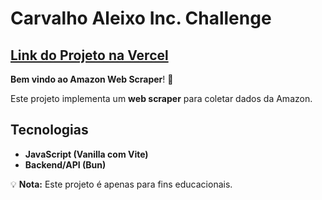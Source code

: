 # Carvalho Aleixo Inc. Challenge

## [Link do Projeto na Vercel](https://amazon-web-scraper-three.vercel.app/)

**Bem vindo ao Amazon Web Scraper**! 🚀

Este projeto implementa um **web scraper** para coletar dados da Amazon.

## Tecnologias

- **JavaScript (Vanilla com Vite)**
- **Backend/API (Bun)**

💡 **Nota:** Este projeto é apenas para fins educacionais.
